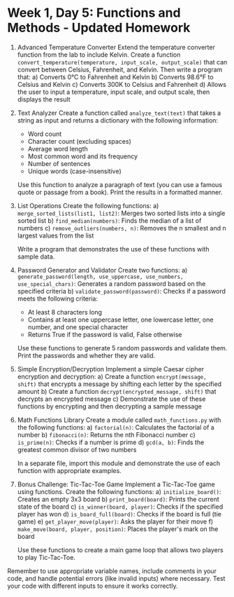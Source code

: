 # Week 1, Day 5: Functions and Methods - Updated Homework

1. Advanced Temperature Converter
   Extend the temperature converter function from the lab to include Kelvin. Create a function `convert_temperature(temperature, input_scale, output_scale)` that can convert between Celsius, Fahrenheit, and Kelvin. Then write a program that:
   a) Converts 0°C to Fahrenheit and Kelvin
   b) Converts 98.6°F to Celsius and Kelvin
   c) Converts 300K to Celsius and Fahrenheit
   d) Allows the user to input a temperature, input scale, and output scale, then displays the result

2. Text Analyzer
   Create a function called `analyze_text(text)` that takes a string as input and returns a dictionary with the following information:
   - Word count
   - Character count (excluding spaces)
   - Average word length
   - Most common word and its frequency
   - Number of sentences
   - Unique words (case-insensitive)
   
   Use this function to analyze a paragraph of text (you can use a famous quote or passage from a book). Print the results in a formatted manner.

3. List Operations
   Create the following functions:
   a) `merge_sorted_lists(list1, list2)`: Merges two sorted lists into a single sorted list
   b) `find_median(numbers)`: Finds the median of a list of numbers
   c) `remove_outliers(numbers, n)`: Removes the n smallest and n largest values from the list
   
   Write a program that demonstrates the use of these functions with sample data.

4. Password Generator and Validator
   Create two functions:
   a) `generate_password(length, use_uppercase, use_numbers, use_special_chars)`: Generates a random password based on the specified criteria
   b) `validate_password(password)`: Checks if a password meets the following criteria:
      - At least 8 characters long
      - Contains at least one uppercase letter, one lowercase letter, one number, and one special character
      - Returns True if the password is valid, False otherwise
   
   Use these functions to generate 5 random passwords and validate them. Print the passwords and whether they are valid.

5. Simple Encryption/Decryption
   Implement a simple Caesar cipher encryption and decryption:
   a) Create a function `encrypt(message, shift)` that encrypts a message by shifting each letter by the specified amount
   b) Create a function `decrypt(encrypted_message, shift)` that decrypts an encrypted message
   c) Demonstrate the use of these functions by encrypting and then decrypting a sample message

6. Math Functions Library
   Create a module called `math_functions.py` with the following functions:
   a) `factorial(n)`: Calculates the factorial of a number
   b) `fibonacci(n)`: Returns the nth Fibonacci number
   c) `is_prime(n)`: Checks if a number is prime
   d) `gcd(a, b)`: Finds the greatest common divisor of two numbers
   
   In a separate file, import this module and demonstrate the use of each function with appropriate examples.

7. Bonus Challenge: Tic-Tac-Toe Game
   Implement a Tic-Tac-Toe game using functions. Create the following functions:
   a) `initialize_board()`: Creates an empty 3x3 board
   b) `print_board(board)`: Prints the current state of the board
   c) `is_winner(board, player)`: Checks if the specified player has won
   d) `is_board_full(board)`: Checks if the board is full (tie game)
   e) `get_player_move(player)`: Asks the player for their move
   f) `make_move(board, player, position)`: Places the player's mark on the board
   
   Use these functions to create a main game loop that allows two players to play Tic-Tac-Toe.

Remember to use appropriate variable names, include comments in your code, and handle potential errors (like invalid inputs) where necessary. Test your code with different inputs to ensure it works correctly.